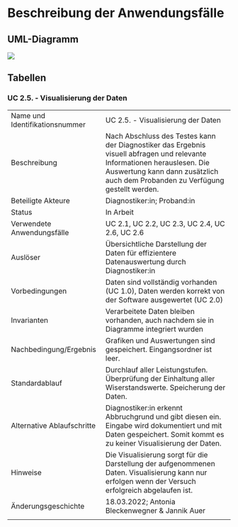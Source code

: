 # Beschreibung der Anwendungsfälle

## UML-Diagramm

![](UML_UseCase_Ergometer.svg)

## Tabellen


### UC 2.5. - Visualisierung der Daten


|                                |                                                                                                                                         |
-----------------------------------------------------------------------------------------------------------------------------------------------------------------------------------------|--------------------------------------------------------------------------------------------------------------------------------------------------|
| Name und Identifikationsnummer | UC 2.5. - Visualisierung der Daten                                                                                                                |
| Beschreibung                   |Nach Abschluss des Testes kann der Diagnostiker das Ergebnis visuell abfragen und relevante Informationen herauslesen. Die Auswertung kann dann zusätzlich auch dem Probanden zu Verfügung gestellt werden.   |
| Beteiligte Akteure            | Diagnostiker:in; Proband:in                                                                                                                    |
| Status                           | In Arbeit                                                                                                                                        |
| Verwendete Anwendungsfälle                                                                                   | UC 2.1, UC 2.2, UC 2.3, UC 2.4, UC 2.6, UC 2.6                                                                                                          |
| Auslöser                              | Übersichtliche Darstellung der Daten für effizientere Datenauswertung durch Diagnostiker:in                                                                                           |
| Vorbedingungen                 |  Daten sind vollständig vorhanden (UC 1.0), Daten werden korrekt von der Software ausgewertet (UC 2.0)                                                                                                                                           |
| Invarianten                    | Verarbeitete Daten bleiben vorhanden, auch nachdem sie in Diagramme integriert wurden | Originial-Aufzeichnung bleiben vorhanden, bis verarbeitete Daten gespeichert werden                                                                        |
| Nachbedingung/Ergebnis         | Grafiken und Auswertungen sind gespeichert. Eingangsordner ist leer.                                                                                                  | Grafiken und Auswertungen sind gespeichert. Eingangsordner ist leer.                                                                    |
| Standardablauf                 | Durchlauf aller Leistungstufen. Überprüfung der Einhaltung aller Wiserstandswerte. Speicherung der Daten.                   |
| Alternative Ablaufschritte     | Diagnostiker:in erkennt Abbruchgrund und gibt diesen ein. Eingabe wird dokumentiert und mit Daten gespeichert. Somit kommt es zu keiner Visualisierung der Daten.                                                                         |
| Hinweise                       |  Die Visualisierung sorgt für die Darstellung der aufgenommenen Daten. Visualisierung kann nur erfolgen wenn der Versuch erfolgreich abgelaufen ist.                                                                                                                                             |
| Änderungsgeschichte            |18.03.2022; Antonia Bleckenwegner & Jannik Auer                                                                                                                 |
|                                                                                                                                                                                                                   |                                                                                                                                                  |
